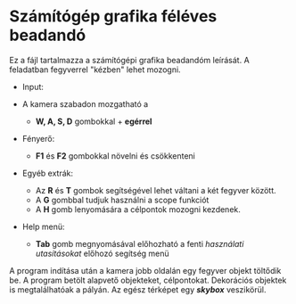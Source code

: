 # Számítógép grafika féléves beadandó

Ez a fájl tartalmazza a számítógépi grafika beadandóm leírását. A feladatban fegyverrel "kézben" lehet mozogni.

* Input:

* A kamera szabadon mozgatható a

  * **W, A, S, D** gombokkal + **egérrel**

* Fényerő:
  * **F1** és **F2** gombokkal növelni és csökkenteni

* Egyéb extrák:
  * Az **R** és **T** gombok segítségével lehet váltani a két fegyver között.
  * A **G** gombbal tudjuk használni a scope funkciót
  * A **H** gomb lenyomására a célpontok mozogni kezdenek.

* Help menü:
  * **Tab** gomb megnyomásával előhozható a fenti *használati utasításokat* előhozó segítség menü

A program indítása után a kamera jobb oldalán egy fegyver objekt töltődik be. A program betölt alapvető objekteket, célpontokat. Dekorációs objektek
is megtalálhatóak a pályán. Az egész térképet egy ***skybox*** veszikörül.

